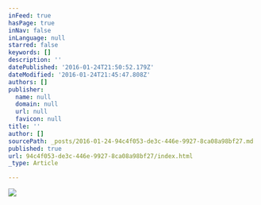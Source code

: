 ```yaml
---
inFeed: true
hasPage: true
inNav: false
inLanguage: null
starred: false
keywords: []
description: ''
datePublished: '2016-01-24T21:50:52.179Z'
dateModified: '2016-01-24T21:45:47.808Z'
authors: []
publisher:
  name: null
  domain: null
  url: null
  favicon: null
title: ''
author: []
sourcePath: _posts/2016-01-24-94c4f053-de3c-446e-9927-8ca08a98bf27.md
published: true
url: 94c4f053-de3c-446e-9927-8ca08a98bf27/index.html
_type: Article

---
```

![](https://the-grid-user-content.s3-us-west-2.amazonaws.com/95a2119c-9f33-442d-b4e6-69cf8d37e130.gif)